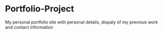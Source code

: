 # Portfolio-Project
My personal portfolio site with personal details, dispaly of my previous work and contact information
